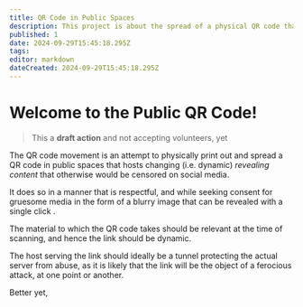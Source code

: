 ```yaml
---
title: QR Code in Public Spaces
description: This project is about the spread of a physical QR code that serves relevant content at the time of scanning. Unlike social media profiles and posts, this QR Code offers a rare opportunity to host otherwise-censored content to defy ironclad war propaganda.
published: 1
date: 2024-09-29T15:45:18.295Z
tags: 
editor: markdown
dateCreated: 2024-09-29T15:45:18.295Z
---
```


# Welcome to the Public QR Code!

> This a **draft action** and not accepting volunteers, yet

The QR code movement is an attempt to physically print out and spread a QR code in public spaces that hosts changing (i.e. dynamic) _revealing content_ that otherwise would be censored on social media.

It does so in a manner that is respectful, and while seeking consent for gruesome media in the form of a blurry image that can be revealed with a single click .

The material to which the QR code takes should be relevant at the time of scanning, and hence the link should be dynamic.

The host serving the link should ideally be a tunnel protecting the actual server from abuse, as it is likely that the link will be the object of a ferocious attack, at one point or another.

Better yet, 